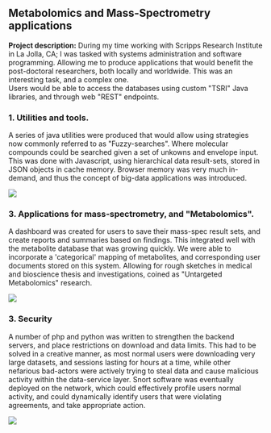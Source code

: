 ## Metabolomics and Mass-Spectrometry applications

**Project description:** During my time working with Scripps Research Institute in La Jolla, CA; I was tasked with systems administration and software programming.  Allowing me to produce applications that would benefit the post-doctoral researchers, both locally and worldwide.  This was an interesting task, and a complex one.  
Users would be able to access the databases using custom "TSRI" Java libraries, and through web "REST" endpoints.   

### 1. Utilities and tools.

A series of java utilities were produced that would allow using strategies now commonly referred to as "Fuzzy-searches".  Where molecular compounds could be searched given a set of unkowns and envelope input.  This was done with Javascript, using hierarchical data result-sets, stored in JSON objects in cache memory.
Browser memory was very much in-demand, and thus the concept of big-data applications was introduced.

<img src="images/science1.jpg?raw=true"/>

### 3. Applications for mass-spectrometry, and "Metabolomics".

A dashboard was created for users to save their mass-spec result sets, and create reports and summaries based on findings.  This integrated well with the metabolite database that was growing quickly.  We were able to incorporate a 'categorical' mapping of metabolites, and corresponding user documents stored on this system.  Allowing for rough sketches in medical and bioscience thesis and investigations, coined as "Untargeted Metabolomics" research.

<img src="images/science3?raw=true"/>

### 3. Security

A number of php and python was written to strengthen the backend servers, and place restrictions on download and data limits.
This had to be solved in a creative manner, as most normal users were downloading very large datasets, and sessions lasting for hours at a time, while other nefarious bad-actors were actively trying to steal data and cause malicious activity within the data-service layer.  Snort software was eventually deployed on the network, which could effectively profile users normal activity, and could dynamically identify users that were violating agreements, and take appropriate action.

<img src="images/science2?raw=true"/>